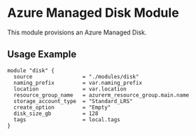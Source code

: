 # Azure Managed Disk Module

This module provisions an Azure Managed Disk.

## Usage Example
```hcl
module "disk" {
  source                = "./modules/disk"
  naming_prefix         = var.naming_prefix
  location              = var.location
  resource_group_name   = azurerm_resource_group.main.name
  storage_account_type  = "Standard_LRS"
  create_option         = "Empty"
  disk_size_gb          = 128
  tags                  = local.tags
}
```
